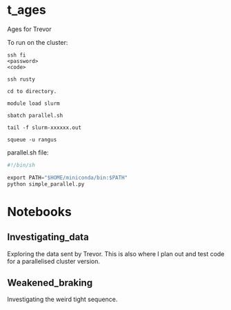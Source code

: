 # t_ages
Ages for Trevor

To run on the cluster:

```
ssh fi
<password>
<code>   

ssh rusty

cd to directory.

module load slurm

sbatch parallel.sh

tail -f slurm-xxxxxx.out

squeue -u rangus
```

parallel.sh file:

```python
#!/bin/sh

export PATH="$HOME/miniconda/bin:$PATH"
python simple_parallel.py
```


Notebooks
==========

Investigating_data
------------------
Exploring the data sent by Trevor. This is also where I plan out and test code for a parallelised cluster version.

Weakened_braking
---------------
Investigating the weird tight sequence.